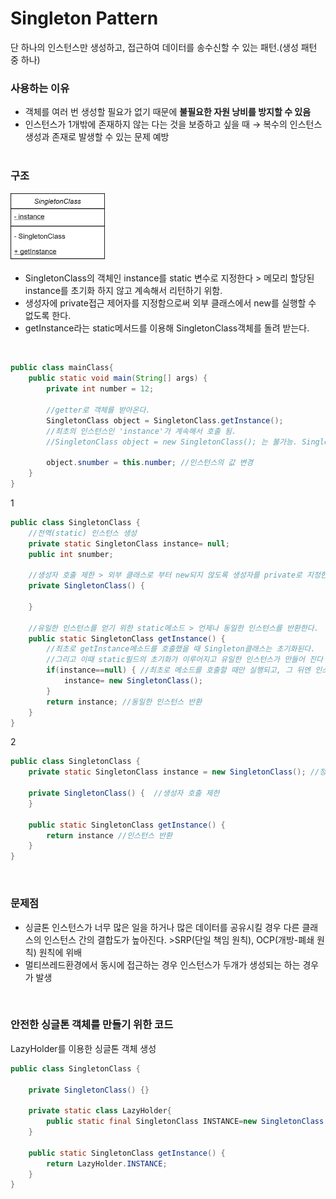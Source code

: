 # Singleton Pattern

단 하나의 인스턴스만 생성하고, 접근하여 데이터를 송수신할 수 있는 패턴.(생성 패턴 중 하나)
<br/>

### 사용하는 이유

- 객체를 여러 번 생성할 필요가 없기 때문에 **불필요한 자원 낭비를 방지할 수 있음**
- 인스턴스가 1개밖에 존재하지 않는 다는 것을 보증하고 싶을 때 → 복수의 인스턴스 생성과 존재로 발생할 수 있는 문제 예방
<br/><br/>


### 구조
<img src="Singleton_Diagram.jpg" alt="SingletonPattern" width="30%" height="30%"/>

- SingletonClass의 객체인 instance를 static 변수로 지정한다 > 메모리 할당된 instance를 초기화 하지 않고 계속해서 리턴하기 위함.
- 생성자에 private접근 제어자를 지정함으로써 외부 클래스에서 new를 실행할 수 없도록 한다.
- getInstance라는 static메서드를 이용해 SingletonClass객체를 돌려 받는다.
<br/>

```java
public class mainClass{
	public static void main(String[] args) {
		private int number = 12;

		//getter로 객체를 받아온다.
		SingletonClass object = SingletonClass.getInstance();
		//최초의 인스턴스인 'instance'가 계속해서 호출 됨.
		//SingletonClass object = new SingletonClass(); 는 불가능. SingletonClass클래스의 생성자가 private이기 때문

		object.snumber = this.number; //인스턴스의 값 변경
	}
}
```
1
```java
public class SingletonClass {
	//전역(static) 인스턴스 생성
	private static SingletonClass instance= null;
	public int snumber;

	//생성자 호출 제한 > 외부 클래스로 부터 new되지 않도록 생성자를 private로 지정한다.
	private SingletonClass() {

	}

	//유일한 인스턴스를 얻기 위한 static메소드 > 언제나 동일한 인스턴스를 반환한다.
	public static SingletonClass getInstance() {
		//최초로 getInstance메소드를 호출했을 때 Singleton클래스는 초기화된다.
		//그리고 이때 static필드의 초기화가 이루어지고 유일한 인스턴스가 만들어 진다
		if(instance==null) { //최초로 메소드를 호출할 때만 실행되고, 그 뒤엔 인스턴스가 null이 아니기 때문에 if문을 건너 뛴다.
			instance= new SingletonClass();
		}
		return instance; //동일한 인스턴스 반환
	}
}
```
2
```java
public class SingletonClass {
	private static SingletonClass instance = new SingletonClass(); //정적필드, 인스턴스 생성

	private SingletonClass() {	//생성자 호출 제한
	}

	public static SingletonClass getInstance() {
		return instance //인스턴스 반환
	}
}
```
<br/>

### 문제점

- 싱글톤 인스턴스가 너무 많은 일을 하거나 많은 데이터를 공유시킬 경우 다른 클래스의 인스턴스 간의 결합도가 높아진다. >SRP(단일 책임 원칙), OCP(개방-폐쇄 원칙) 원칙에 위배
- 멀티쓰레드환경에서 동시에 접근하는 경우 인스턴스가 두개가 생성되는 하는 경우가 발생
<br/>


### 안전한 싱글톤 객체를 만들기 위한 코드

LazyHolder를 이용한 싱글톤 객체 생성

```java
public class SingletonClass {

    private SingletonClass() {}

    private static class LazyHolder{
        public static final SingletonClass INSTANCE=new SingletonClass (); //final을 사용해 다시 값이 할당되지 않도록 한다.
    }

    public static SingletonClass getInstance() {
        return LazyHolder.INSTANCE;
    }   
}
```
